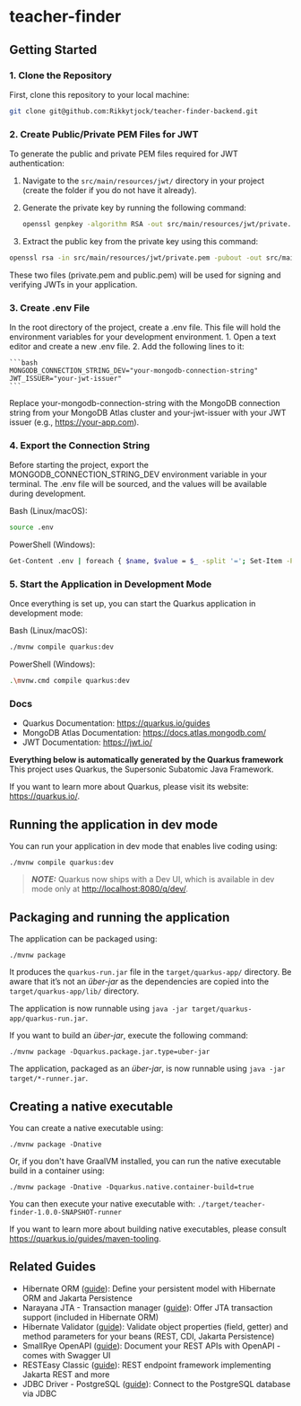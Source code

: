 # teacher-finder

## Getting Started

### 1. Clone the Repository

First, clone this repository to your local machine:

```bash
git clone git@github.com:Rikkytjock/teacher-finder-backend.git
```
### 2. Create Public/Private PEM Files for JWT

To generate the public and private PEM files required for JWT authentication:

1. Navigate to the `src/main/resources/jwt/` directory in your project (create the folder if you do not have it already).

2. Generate the private key by running the following command:

   ```bash
   openssl genpkey -algorithm RSA -out src/main/resources/jwt/private.pem -pkeyopt rsa_keygen_bits:2048
   ```
3. Extract the public key from the private key using this command:

  ```bash
  openssl rsa -in src/main/resources/jwt/private.pem -pubout -out src/main/resources/jwt/public.pem
  ```

These two files (private.pem and public.pem) will be used for signing and verifying JWTs in your application.

### 3. Create .env File ###

In the root directory of the project, create a .env file. This file will hold the environment variables for your development environment.
    1. Open a text editor and create a new .env file.
    2. Add the following lines to it:

    ```bash
    MONGODB_CONNECTION_STRING_DEV="your-mongodb-connection-string"
    JWT_ISSUER="your-jwt-issuer"
    ```
Replace your-mongodb-connection-string with the MongoDB connection string from your MongoDB Atlas cluster and your-jwt-issuer with your JWT issuer (e.g., https://your-app.com).

### 4. Export the Connection String ###

Before starting the project, export the MONGODB_CONNECTION_STRING_DEV environment variable in your terminal. The .env file will be sourced, and the values will be available during development.

Bash (Linux/macOS):
```bash
source .env
```

PowerShell (Windows):
```bash
Get-Content .env | foreach { $name, $value = $_ -split '='; Set-Item -Path Env:\$name.Trim() -Value $value.Trim() }
```

### 5. Start the Application in Development Mode ###

Once everything is set up, you can start the Quarkus application in development mode:

Bash (Linux/macOS):
```bash
./mvnw compile quarkus:dev
```

PowerShell (Windows):
```bash
.\mvnw.cmd compile quarkus:dev
```

### Docs ###

- Quarkus Documentation: https://quarkus.io/guides
- MongoDB Atlas Documentation: https://docs.atlas.mongodb.com/
- JWT Documentation: https://jwt.io/
   

**Everything below is automatically generated by the Quarkus framework**
This project uses Quarkus, the Supersonic Subatomic Java Framework.

If you want to learn more about Quarkus, please visit its website: <https://quarkus.io/>.

## Running the application in dev mode

You can run your application in dev mode that enables live coding using:

```shell script
./mvnw compile quarkus:dev
```

> **_NOTE:_**  Quarkus now ships with a Dev UI, which is available in dev mode only at <http://localhost:8080/q/dev/>.

## Packaging and running the application

The application can be packaged using:

```shell script
./mvnw package
```

It produces the `quarkus-run.jar` file in the `target/quarkus-app/` directory.
Be aware that it’s not an _über-jar_ as the dependencies are copied into the `target/quarkus-app/lib/` directory.

The application is now runnable using `java -jar target/quarkus-app/quarkus-run.jar`.

If you want to build an _über-jar_, execute the following command:

```shell script
./mvnw package -Dquarkus.package.jar.type=uber-jar
```

The application, packaged as an _über-jar_, is now runnable using `java -jar target/*-runner.jar`.

## Creating a native executable

You can create a native executable using:

```shell script
./mvnw package -Dnative
```

Or, if you don't have GraalVM installed, you can run the native executable build in a container using:

```shell script
./mvnw package -Dnative -Dquarkus.native.container-build=true
```

You can then execute your native executable with: `./target/teacher-finder-1.0.0-SNAPSHOT-runner`

If you want to learn more about building native executables, please consult <https://quarkus.io/guides/maven-tooling>.

## Related Guides

- Hibernate ORM ([guide](https://quarkus.io/guides/hibernate-orm)): Define your persistent model with Hibernate ORM and Jakarta Persistence
- Narayana JTA - Transaction manager ([guide](https://quarkus.io/guides/transaction)): Offer JTA transaction support (included in Hibernate ORM)
- Hibernate Validator ([guide](https://quarkus.io/guides/validation)): Validate object properties (field, getter) and method parameters for your beans (REST, CDI, Jakarta Persistence)
- SmallRye OpenAPI ([guide](https://quarkus.io/guides/openapi-swaggerui)): Document your REST APIs with OpenAPI - comes with Swagger UI
- RESTEasy Classic ([guide](https://quarkus.io/guides/resteasy)): REST endpoint framework implementing Jakarta REST and more
- JDBC Driver - PostgreSQL ([guide](https://quarkus.io/guides/datasource)): Connect to the PostgreSQL database via JDBC
